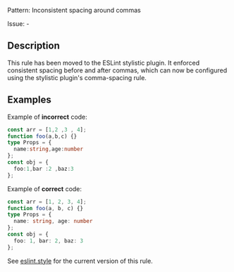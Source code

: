 Pattern: Inconsistent spacing around commas

Issue: -

## Description

This rule has been moved to the ESLint stylistic plugin. It enforced consistent spacing before and after commas, which can now be configured using the stylistic plugin's comma-spacing rule.

## Examples

Example of **incorrect** code:
```ts
const arr = [1,2 ,3 , 4];
function foo(a,b,c) {}
type Props = {
  name:string,age:number
};
const obj = {
  foo:1,bar :2 ,baz:3
};
```

Example of **correct** code:
```ts
const arr = [1, 2, 3, 4];
function foo(a, b, c) {}
type Props = {
  name: string, age: number
};
const obj = {
  foo: 1, bar: 2, baz: 3
};
```

See [eslint.style](https://eslint.style) for the current version of this rule.